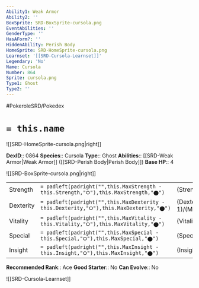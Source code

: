 ```yaml
---
Ability1: Weak Armor
Ability2: ''
BoxSprite: SRD-BoxSprite-cursola.png
EventAbilities: ''
GenderType: ''
HasAForm?: ''
HiddenAbility: Perish Body
HomeSprite: SRD-HomeSprite-cursola.png
Learnset: '[[SRD-Cursola-Learnset]]'
Legendary: 'No'
Name: Cursola
Number: 864
Sprite: cursola.png
Type1: Ghost
Type2: ''
---
```


#PokeroleSRD/Pokedex

# `= this.name`

![[SRD-HomeSprite-cursola.png|right]]

**DexID**:: 0864
**Species**:: Cursola
**Type**:: Ghost
**Abilities**:: [[SRD-Weak Armor|Weak Armor]] ([[SRD-Perish Body|Perish Body]])
**Base HP**:: 4

![[SRD-BoxSprite-cursola.png|right]]

|           |                                                                                        |                                          |
| --------- | -------------------------------------------------------------------------------------- | ---------------------------------------- |
| Strength  | `= padleft(padright("",this.MaxStrength - this.Strength,"⭘"),this.MaxStrength,"⬤")`    | (Strength::3)/(MaxStrength::6)   |
| Dexterity | `= padleft(padright("",this.MaxDexterity - this.Dexterity,"⭘"),this.MaxDexterity,"⬤")` | (Dexterity:: 1)/(MaxDexterity::3) |
| Vitality  | `= padleft(padright("",this.MaxVitality - this.Vitality,"⭘"),this.MaxVitality,"⬤")`    | (Vitality::2)/(MaxVitality::4)   |
| Special   | `= padleft(padright("",this.MaxSpecial - this.Special,"⭘"),this.MaxSpecial,"⬤")`       | (Special::4)/(MaxSpecial::8)     |
| Insight   | `= padleft(padright("",this.MaxInsight - this.Insight,"⭘"),this.MaxInsight,"⬤")`       | (Insight::2)/(MaxInsight::5)     |

**Recommended Rank**:: Ace
**Good Starter**:: No
**Can Evolve**:: No

![[SRD-Cursola-Learnset]]